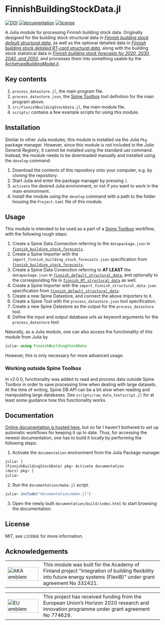 # FinnishBuildingStockData.jl

[![DOI](https://zenodo.org/badge/570018940.svg)](https://zenodo.org/badge/latestdoi/570018940)
[![documentation](https://img.shields.io/badge/documentation-latest-blue)](https://vttresearch.github.io/FinnishBuildingStockData/)
[![license](https://img.shields.io/badge/license-MIT-brightgreen)](https://mit-license.org/)

A Julia module for processing Finnish building stock data.
Originally designed for the building stock structural data in
[*Finnish building stock default structural data*](http://urn.fi/urn:nbn:fi:att:6c6697fc-c601-40b7-a1c9-ad85b0423d38),
as well as the optional detailed data in
[*Finnish building stock detailed RT-card structural data*](http://urn.fi/urn:nbn:fi:att:61b72dc7-2e51-4598-bd65-95b099fabd0c),
along with the building stock statistical data in
[*Finnish building stock forecasts for 2020, 2030, 2040, and 2050*](http://urn.fi/urn:nbn:fi:att:a567a84b-fea4-4ca8-84a1-fe97f52caff4),
and processes them into something usable by the [ArchetypeBuildingModel.jl](https://github.com/vttresearch/ArchetypeBuildingModel).


## Key contents

1. `process_datastore.jl`, the main program file.
2. `process_datastore.json`, the [Spine Toolbox](https://github.com/Spine-project/Spine-Toolbox) tool definition for the main program above.
3. `src/FinnishBuildingStockData.jl`, the main module file.
4. `scripts/` contains a few example scripts for using this module.


## Installation

Similar to other Julia modules, this module is installed via the Julia `Pkg` package manager.
However, since this module is not included in the *Julia General Registry*,
it cannot be installed using the standard `add` command.
Instead, the module needs to be downloaded manually and installed using the `develop` command:

1. Download the contents of this repository onto your computer, e.g. by cloning the repository.
2. Start Julia and enter the package manager by pressing `]`.
3. `activate` the desired Julia environment, or not if you want to work in the main environment.
4. Install the module using the `develop` command with a path to the folder housing the `Project.toml` file of this module.


## Usage

This module is intended to be used as a part of a [Spine Toolbox](https://github.com/Spine-project/Spine-Toolbox) workflow,
with the following rough steps:

1. Create a Spine Data Connection referring to the `datapackage.json` in [`finnish_building_stock_forecasts`](http://urn.fi/urn:nbn:fi:att:a567a84b-fea4-4ca8-84a1-fe97f52caff4).
2. Create a Spine Importer with the `import_finnish_building_stock_forecasts.json` specification from [`finnish_building_stock_forecasts`](http://urn.fi/urn:nbn:fi:att:a567a84b-fea4-4ca8-84a1-fe97f52caff4).
3. Create a Spine Data Conenction referring to **AT LEAST** the `datapackage.json` in [`finnish_default_structural_data`](http://urn.fi/urn:nbn:fi:att:6c6697fc-c601-40b7-a1c9-ad85b0423d38), and optionally to the corresponding file in [`finnish_RT_structural_data`](http://urn.fi/urn:nbn:fi:att:61b72dc7-2e51-4598-bd65-95b099fabd0c) as well.
4. Create a Spine Importer with the `import_finnish_structural_data.json` specification from [`finnish_default_structural_data`](http://urn.fi/urn:nbn:fi:att:6c6697fc-c601-40b7-a1c9-ad85b0423d38).
5. Create a new Spine Datastore, and connect the above Importers to it.
6. Create a Spine Tool with the `process_datastore.json` tool specification.
7. Create a new Spine Datastore as the output for the `process_datastore` tool.
8. Define the input and output database urls as keyword arguments for the `process_datastore` tool.

Naturally, as a Julia module, one can also access the functionality of this module from Julia by
```julia
julia> using FinnishBuildingStockData
```
However, this is only necessary for more advanced usage.


### Working outside Spine Toolbox

In v2.0.0, functionality was added to read and process data outside Spine Toolbox in order to
save processing time when dealing with large datasets. At the time of writing,
Spine DB API can be a bit slow when reading and manipulating large databases.
See `scripts/raw_data_testscript.jl` for at least some guidance how this functionality works.


## Documentation

[Online documentation is hosted here](https://vttresearch.github.io/FinnishBuildingStockData/),
but so far I haven't bothered to set up automatic workflows for keeping it up to date.
Thus, for accessing the newest documentation, one has to build it locally
by performing the following steps:

1. Activate the `documentation` environment from the Julia Package manager
```julia
julia> ]
(FinnishBuildingStockData) pkg> Activate documentation
(docs) pkg> ]
julia>
```

2. Run the `documentation/make.jl` script.
```julia
julia> include("documentation/make.jl")
```

3. Open the newly built `documentation/build/index.html` to start browsing the documentation.


## License

MIT, see `LICENSE` for more information.


## Acknowledgements

<center>
<table width=500px frame="none">
<tr>
<td valign="middle" width=100px>
<img src=https://www.aka.fi/globalassets/vanhat/y_kuvat/aka_logo_en.svg alt="AKA emblem" width=100%></td>
<td valign="middle">
This module was built for the Academy of Finland project "Integration of building flexibility into future energy systems (FlexiB)" under grant agreement No 332421.
</td>
</table>
</center>

<center>
<table width=500px frame="none">
<tr>
<td valign="middle" width=100px>
<img src=https://european-union.europa.eu/themes/contrib/oe_theme/dist/eu/images/logo/standard-version/positive/logo-eu--en.svg alt="EU emblem" width=100%></td>
<td valign="middle">
This project has received funding from the European Union’s Horizon 2020 research and innovation programme under grant agreement No 774629.
</td>
</table>
</center>
